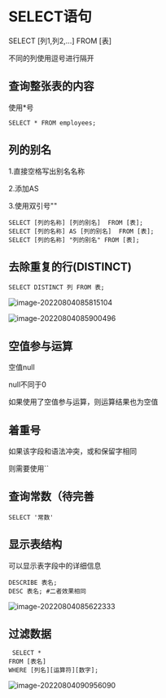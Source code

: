 # SELECT语句

SELECT [列1,列2,...] FROM [表]

不同的列使用逗号进行隔开

## 查询整张表的内容

使用*号

```mysql
SELECT * FROM employees;
```

## 列的别名

1.直接空格写出别名名称

2.添加AS

3.使用双引号""

```mysql
SELECT [列的名称] [列的别名]  FROM [表];
SELECT [列的名称] AS [列的别名]  FROM [表];
SELECT [列的名称] "列的别名" FROM [表];
```

## 去除重复的行(DISTINCT)

```mysql
SELECT DISTINCT 列 FROM 表;
```

![image-20220804085815104](https://propran-img.oss-cn-hangzhou.aliyuncs.com/img/image-20220804085815104.png)

![image-20220804085900496](https://propran-img.oss-cn-hangzhou.aliyuncs.com/img/image-20220804085900496.png)

## 空值参与运算

空值null

null不同于0

如果使用了空值参与运算，则运算结果也为空值

## 着重号

如果该字段和语法冲突，或和保留字相同

则需要使用``

##  查询常数（待完善

```
SELECT '常数'
```

## 显示表结构

可以显示表字段中的详细信息

```mysql
DESCRIBE 表名;
DESC 表名; #二者效果相同
```

![image-20220804085622333](https://propran-img.oss-cn-hangzhou.aliyuncs.com/img/image-20220804085622333.png)

## 过滤数据

```mysql
 SELECT *
FROM [表名]
WHERE [列名][运算符][数字];
```

![image-20220804090956090](https://propran-img.oss-cn-hangzhou.aliyuncs.com/img/image-20220804090956090.png)